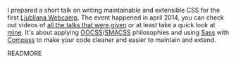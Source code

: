 I prepared a short talk on writing maintainable and extensible CSS for the first [Ljubljana Webcamp](//webcamp.si). The event happened in april 2014, you can check out videos of [all the talks that were given](//video.webcamp.si/) or at least take a quick look at [mine](//video.webcamp.si/wc2014_zgajner_writing_maintainable_extensible_css/). It's about applying [OOCSS](//github.com/stubbornella/oocss/wiki)/[SMACSS](//smacss.com/) philosophies and using [Sass](//sass-lang.com/) with [Compass](//compass-style.org/) to make your code cleaner and easier to maintain and extend.

READMORE

